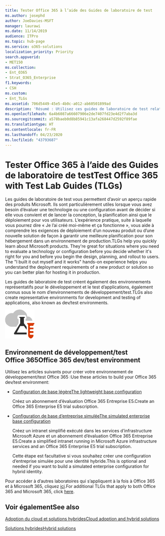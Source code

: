 ```yaml
---
title: Tester Office 365 à l’aide des Guides de laboratoire de test
ms.author: josephd
author: JoeDavies-MSFT
manager: laurawi
ms.date: 11/14/2019
audience: ITPro
ms.topic: hub-page
ms.service: o365-solutions
localization_priority: Priority
search.appverid:
- MET150
ms.collection:
- Ent_O365
- Strat_O365_Enterprise
f1.keywords:
- CSH
ms.custom:
- Ent_TLGs
ms.assetid: 706d5449-45e5-4b0c-a012-ab60501899ad
description: 'Résumé : Utilisez ces guides de laboratoire de test relatifs pour configurer une démonstration, une étude de faisabilité ou des environnements de développement/test pour Office 365.'
ms.openlocfilehash: 6a4b6087a66607906e2de7407fd23e4d2f7aba3d
ms.sourcegitcommit: a578baeb0d8b85941c13afa268447d2592f89fae
ms.translationtype: HT
ms.contentlocale: fr-FR
ms.lasthandoff: 04/23/2020
ms.locfileid: "43793687"
---
```

# <a name="test-office-365-with-test-lab-guides-tlgs"></a><span data-ttu-id="fc8a5-103">Tester Office 365 à l’aide des Guides de laboratoire de test</span><span class="sxs-lookup"><span data-stu-id="fc8a5-103">Test Office 365 with Test Lab Guides (TLGs)</span></span>

<span data-ttu-id="fc8a5-p101">Les guides de laboratoire de test vous permettent d’avoir un aperçu rapide des produits Microsoft. Ils sont particulièrement utiles lorsque vous avez besoin d’évaluer une technologie ou une configuration avant de décider si elle vous convient et de lancer la conception, la planification ainsi que le déploiement pour vos utilisateurs. L’expérience pratique, suite à laquelle vous pourrez dire « Je l’ai créé moi-même et ça fonctionne », vous aide à comprendre les exigences de déploiement d’un nouveau produit ou d’une nouvelle solution de façon à garantir une meilleure planification pour son hébergement dans un environnement de production.</span><span class="sxs-lookup"><span data-stu-id="fc8a5-p101">TLGs help you quickly learn about Microsoft products. They're great for situations where you need to evaluate a technology or configuration before you decide whether it's right for you and before you begin the design, planning, and rollout to users. The "I built it out myself and it works" hands-on experience helps you understand the deployment requirements of a new product or solution so you can better plan for hosting it in production.</span></span>
  
<span data-ttu-id="fc8a5-107">Les guides de laboratoire de test créent également des environnements représentatifs pour le développement et le test d’applications, également connus sous le nom d’environnements de développement/test.</span><span class="sxs-lookup"><span data-stu-id="fc8a5-107">TLGs also create representative environments for development and testing of applications, also known as dev/test environments.</span></span>
  
![Guides de laboratoire de test dans Microsoft Cloud](media/24ad0d1b-3274-40fb-972a-b8188b7268d1.png)
  
## <a name="office-365-devtest-environment"></a><span data-ttu-id="fc8a5-109">Environnement de développement/test Office 365</span><span class="sxs-lookup"><span data-stu-id="fc8a5-109">Office 365 dev/test environment</span></span>

<span data-ttu-id="fc8a5-110">Utilisez les articles suivants pour créer votre environnement de développement/test Office 365 :</span><span class="sxs-lookup"><span data-stu-id="fc8a5-110">Use these articles to build your Office 365 dev/test environment:</span></span>
  
- [<span data-ttu-id="fc8a5-111">Configuration de base légère</span><span class="sxs-lookup"><span data-stu-id="fc8a5-111">The lightweight base configuration</span></span>](https://docs.microsoft.com/microsoft-365/enterprise/lightweight-base-configuration-microsoft-365-enterprise)
    
    <span data-ttu-id="fc8a5-112">Créez un abonnement d’évaluation Office 365 Entreprise E5.</span><span class="sxs-lookup"><span data-stu-id="fc8a5-112">Create an Office 365 Enterprise E5 trial subscription.</span></span>

- [<span data-ttu-id="fc8a5-113">Configuration de base d’entreprise simulée</span><span class="sxs-lookup"><span data-stu-id="fc8a5-113">The simulated enterprise base configuration</span></span>](https://docs.microsoft.com/microsoft-365/enterprise/simulated-ent-base-configuration-microsoft-365-enterprise)
    
    <span data-ttu-id="fc8a5-114">Créez un intranet simplifié exécuté dans les services d’infrastructure Microsoft Azure et un abonnement d’évaluation Office 365 Entreprise E5.</span><span class="sxs-lookup"><span data-stu-id="fc8a5-114">Create a simplified intranet running in Microsoft Azure infrastructure services and an Office 365 Enterprise E5 trial subscription.</span></span> 

    <span data-ttu-id="fc8a5-115">Cette étape est facultative si vous souhaitez créer une configuration d’entreprise simulée pour une identité hybride.</span><span class="sxs-lookup"><span data-stu-id="fc8a5-115">This is optional and needed if you want to build a simulated enterprise configuration for hybrid identity.</span></span>
    
<span data-ttu-id="fc8a5-116">Pour accéder à d’autres laboratoires qui s’appliquent à la fois à Office 365 et à Microsoft 365, cliquez [ici](https://docs.microsoft.com/microsoft-365/enterprise/m365-enterprise-test-lab-guides).</span><span class="sxs-lookup"><span data-stu-id="fc8a5-116">For additional TLGs that apply to both Office 365 and Microsoft 365, click [here](https://docs.microsoft.com/microsoft-365/enterprise/m365-enterprise-test-lab-guides).</span></span>  
    
## <a name="see-also"></a><span data-ttu-id="fc8a5-117">Voir également</span><span class="sxs-lookup"><span data-stu-id="fc8a5-117">See also</span></span>

[<span data-ttu-id="fc8a5-118">Adoption du cloud et solutions hybrides</span><span class="sxs-lookup"><span data-stu-id="fc8a5-118">Cloud adoption and hybrid solutions</span></span>](cloud-adoption-and-hybrid-solutions.yml)
  
[<span data-ttu-id="fc8a5-119">Solutions hybrides</span><span class="sxs-lookup"><span data-stu-id="fc8a5-119">Hybrid solutions</span></span>](hybrid-solutions.md)

